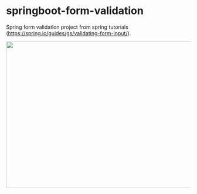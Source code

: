 # springboot-form-validation
Spring form validation project from spring tutorials (https://spring.io/guides/gs/validating-form-input/).

<p align="center">
  <img width="550" height="400" src="https://user-images.githubusercontent.com/93021938/191423472-f9f56dfe-d9ad-47df-b5a9-be0aa7c23354.png">
</p>
